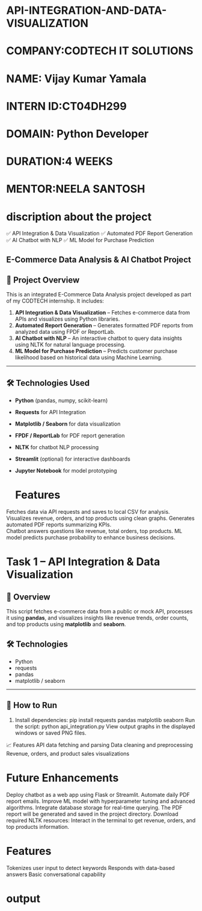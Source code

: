 # API-INTEGRATION-AND-DATA-VISUALIZATION
# COMPANY:CODTECH IT SOLUTIONS
# NAME: Vijay Kumar Yamala
# INTERN ID:CT04DH299
# DOMAIN: Python Developer
# DURATION:4 WEEKS
# MENTOR:NEELA SANTOSH
# discription about the project

✅ API Integration & Data Visualization
✅ Automated PDF Report Generation
✅ AI Chatbot with NLP
✅ ML Model for Purchase Prediction

## E-Commerce Data Analysis & AI Chatbot Project

## 📌 Project Overview

This is an integrated E-Commerce Data Analysis project developed as part of my CODTECH internship. It includes:

1. **API Integration & Data Visualization** – Fetches e-commerce data from APIs and visualizes using Python libraries.
3. **Automated Report Generation** – Generates formatted PDF reports from analyzed data using FPDF or ReportLab.
4. **AI Chatbot with NLP** – An interactive chatbot to query data insights using NLTK for natural language processing.
5. **ML Model for Purchase Prediction** – Predicts customer purchase likelihood based on historical data using Machine Learning.

---

## 🛠️ Technologies Used

- **Python** (pandas, numpy, scikit-learn)
- **Requests** for API Integration
- **Matplotlib / Seaborn** for data visualization
- **FPDF / ReportLab** for PDF report generation
- **NLTK** for chatbot NLP processing
- **Streamlit** (optional) for interactive dashboards
- **Jupyter Notebook** for model prototyping

  # Features
Fetches data via API requests and saves to local CSV for analysis.
Visualizes revenue, orders, and top products using clean graphs.
Generates automated PDF reports summarizing KPIs.  
Chatbot answers questions like revenue, total orders, top products.
ML model predicts purchase probability to enhance business decisions.

# Task 1 – API Integration & Data Visualization

## 📌 Overview

This script fetches e-commerce data from a public or mock API, processes it using **pandas**, and visualizes insights like revenue trends, order counts, and top products using **matplotlib** and **seaborn**.
## 🛠️ Technologies
- Python
- requests
- pandas
- matplotlib / seaborn
---
## 🚀 How to Run
1. Install dependencies:
pip install requests pandas matplotlib seaborn
Run the script:
python api_integration.py
View output graphs in the displayed windows or saved PNG files.

📈 Features
API data fetching and parsing
Data cleaning and preprocessing
Revenue, orders, and product sales visualizations

 # Future Enhancements
Deploy chatbot as a web app using Flask or Streamlit.
Automate daily PDF report emails.
Improve ML model with hyperparameter tuning and advanced algorithms.
Integrate database storage for real-time querying.
The PDF report will be generated and saved in the project directory.
Download required NLTK resources:
Interact in the terminal to get revenue, orders, and top products information.
# Features
Tokenizes user input to detect keywords
Responds with data-based answers
Basic conversational capability

# output

